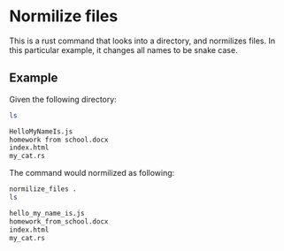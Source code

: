 # Normilize files

This is a rust command that looks into a directory, and normilizes files. In
this particular example, it changes all names to be snake case.

## Example

Given the following directory: 

```bash
ls 

HelloMyNameIs.js
homework from school.docx
index.html
my_cat.rs
```

The command would normilized as following:

```bash
normilize_files .
ls

hello_my_name_is.js
homework_from_school.docx
index.html
my_cat.rs
```

